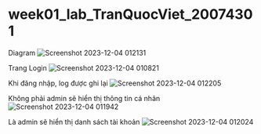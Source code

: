 # week01_lab_TranQuocViet_20074301

Diagram
![Screenshot 2023-12-04 012131](https://github.com/QViet1282/week01_lab_TranQuocViet_20074301/assets/82232120/dcfb358d-f987-40e5-ab4e-cd8ea2c40f17)

Trang Login
![Screenshot 2023-12-04 010821](https://github.com/QViet1282/week01_lab_TranQuocViet_20074301/assets/82232120/e3608bd7-5165-40bc-9481-f23348f64aa1)

Khi đăng nhập, log được ghi lại
![Screenshot 2023-12-04 012205](https://github.com/QViet1282/week01_lab_TranQuocViet_20074301/assets/82232120/e3f41d2d-2983-442d-9dd2-dd9916ce9438)

Không phải admin sẽ hiển thị thông tin cá nhân
![Screenshot 2023-12-04 011942](https://github.com/QViet1282/week01_lab_TranQuocViet_20074301/assets/82232120/7627b0d5-9c31-49f8-922e-bd1d90765f5c)

Là admin sẽ hiển thị danh sách tài khoản
![Screenshot 2023-12-04 012024](https://github.com/QViet1282/week01_lab_TranQuocViet_20074301/assets/82232120/1bbdcfdd-020b-40f4-bb6d-1299c97af1af)



